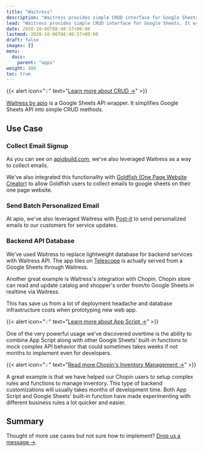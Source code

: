 ```yaml
---
title: "Waitress"
description: "Waitress provides simple CRUD interface for Google Sheets. It wraps complex Google API authorization and  Google Sheets read/insert APIs into apio platform's email based tokens and conventional CRUD method endpoint."
lead: "Waitress provides simple CRUD interface for Google Sheets. It wraps complex Google API authorization and  Google Sheets read/insert APIs into apio platform's email based tokens and conventional CRUD method endpoint."
date: 2020-10-06T08:48:57+00:00
lastmod: 2020-10-06T08:48:57+00:00
draft: false
images: []
menu:
  docs:
    parent: "apps"
weight: 300
toc: true
---
```


{{< alert icon="💡" text="<a href='https://en.wikipedia.org/wiki/Create,_read,_update_and_delete' target='_blank'>Learn more about CRUD →</a>" >}}

[Waitress by apio](https://telescope.apiobuild.com/app/waitress) is a Google Sheets API wrapper. It simplifies Google Sheets API into simple CRUD methods.

## Use Case

### Collect Email Signup

As you can see on [apiobuild.com](https://apiobuild.com/#sign-up), we've also leveraged Waitress as a way to collect emails.

<!-- TODO: add live example -->
<!-- TODO: add goldfish ref -->

We've also integrated this functionality with [Goldfish (One Page Website Creator)](https://telescope.apiobuild.com/app/goldfish) to allow Goldfish users to collect emails to google sheets on their one page website.

### Send Batch Personalized Email

<!-- TODO: post-it ref -->

At apio, we've also leveraged Waitress with [Post-it](https://telescope.apiobuild.com/app/post-it) to send personalized emails to our customers for service updates.

### Backend API Database

We've used Waitress to replace lightweight database for backend services with Waitress API. The app tiles on [Telescope](https://telescope.apiobuild.com/) is actually served from a Google Sheets through Waitress.

Another great example is Waitress's integration with Chopin. Chopin store can read and update catalog and shopper's order from/to Google Sheets in realtime via Waitress.

This has save us from a lot of deployment headache and database infrastructure costs when prototyping new web app.

{{< alert icon="💡" text="<a href='https://developers.google.com/apps-script/guides/sheets' target='_blank'>Learn more about App Script →</a>" >}}

One of the very powerful usage we've discovered overtime is the ability to combine App Script along with other Google Sheets' built-in functions to mock complex API behavior that could sometimes takes weeks if not months to implement even for developers.

{{< alert icon="💡" text="<a href='/docs/apps/chopin/introduction/#manage-inventory'>Read more Chopin's Inventory Management →</a>" >}}

A great example is that we have helped our Chopin users to setup complex rules and functions to manage inventory. This type of backend customizations will usually takes months of development time. Both App Script and Google Sheets' built-in function have made experimenting with different business rules a lot quicker and easier.

## Summary

Thought of more use cases but not sure how to implement? [Drop us a message →](/docs/introduction/introduction/#contact-us).
